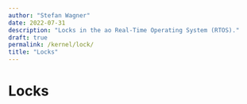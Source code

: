 ```yaml
---
author: "Stefan Wagner"
date: 2022-07-31
description: "Locks in the ao Real-Time Operating System (RTOS)."
draft: true
permalink: /kernel/lock/
title: "Locks"
---
```


# Locks
